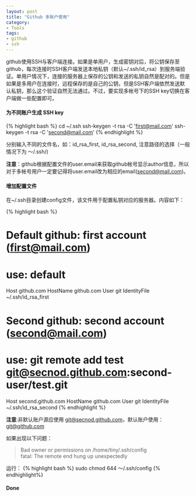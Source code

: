 ```yaml
---
layout: post
title: "Github 多账户使用"
category:
- Tools
tags: 
- github
- ssh
---
```

github使用SSH与客户端连接。如果是单用户，生成密钥对后，将公钥保存至github，每次连接时SSH客户端发送本地私钥（默认~/.ssh/id_rsa）到服务端验证。单用户情况下，连接的服务器上保存的公钥和发送的私钥自然是配对的。但是如果是多用户在连接时，远程保存的是自己的公钥，但是SSH客户端依然发送默认私钥，那么这个验证自然无法通过。不过，要实现多帐号下的SSH key切换在客户端做一些配置即可。

#### 为不同账户生成 SSH key

{% highlight bash %}
cd ~/.ssh
ssh-keygen -t rsa -C 'first@mail.com'
ssh-keygen -t rsa -C 'second@mail.com'
{% endhighlight %}

分别输入不同的文件名，如：id_rsa_first, id_rsa_second, 注意路径的选择（一般情况下为 ～/.ssh/)

**注意**：github根据配置文件的user.email来获取github帐号显示author信息，所以对于多帐号用户一定要记得将user.email改为相应的email(second@mail.com)。

#### 增加配置文件
在~/.ssh目录创建config文件，该文件用于配置私钥对应的服务器。内容如下：

{% highlight bash %}
# Default github: first account (first@mail.com)
# use: default
Host github.com
  HostName github.com
  User git
  IdentityFile ~/.ssh/id_rsa_first


# Second github: second account (second@mail.com)
# use: git remote add test git@secnod.github.com:second-user/test.git
Host second.github.com
  HostName github.com
  User git
  IdentityFile ~/.ssh/id_rsa_second
{% endhighlight %}

**注意**:非默认账户源应使用 git@secnod.github.com，默认账户使用：git@github.com

如果出现以下问题：

> Bad owner or permissions on /home/tiny/.ssh/config  
> fatal: The remote end hung up unexpectedly



运行：
{% highlight bash %}
sudo chmod 644 ～/.ssh/config 
{% endhighlight%}



#### Done

